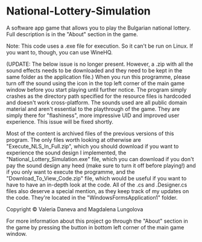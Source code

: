 # National-Lottery-Simulation
A software app game that allows you to play the Bulgarian national lottery. Full description is in the "About" section in the game.

Note: This code uses a .exe file for execution. So it can't be run on Linux. If you want to, though, you can use WineHQ.

(UPDATE: The below issue is no longer present. However, a .zip with all the sound effects
needs to be downloaded and they need to be kept in the same folder as the application file.)
When you run this programme, please turn off the sound using the icon in
the top left corner of the main game window before you start playing until further
notice. The program simply crashes as the directory path specified for the resource files
is hardcoded and doesn't work cross-platform. The sounds used are all public domain
material and aren't essential to the playthrough of the game. They are simply there
for "flashiness", more impressive UID and improved user experience. This issue will
be fixed shortly.

Most of the content is archived files of the previous versions of this program.
The only files worth looking at otherwise are "Execute_NLS_In_Full.zip", which you
should download if you want to experience the sound design I implemented,
the "National_Lottery_Simulation.exe" file, which you can download if you don't pay
the sound design any heed (make sure to turn it off before playing!) and
if you only want to execute the programme, and the "Download_To_View_Code.zip" file,
which would be useful if you want to have to have an in-depth look at the code.
All of the .cs and .Designer.cs files also deserve a special mention, as they keep track
of my updates on the code. They're located in the "WindowsFormsApplication1" folder.

Copyright © Valeria Daneva and Magdalena Lungolova

For more information about this project go through the "About" section in the game
by pressing the button in bottom left corner of the main game window.
